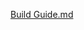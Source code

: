 [Build Guide.md](https://github.com/CY394/final-project-joel_mccarty/files/11481906/Build.Guide.md)
